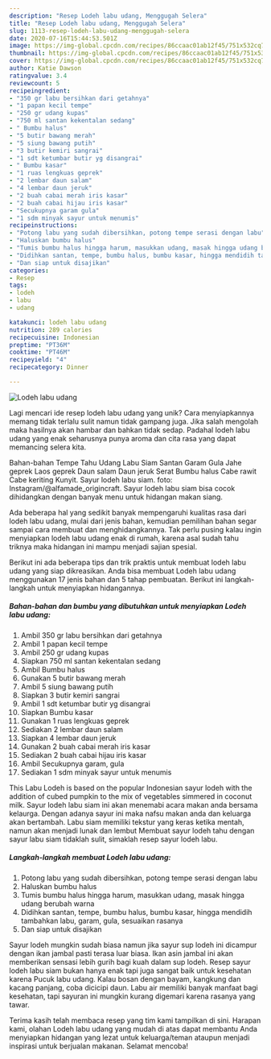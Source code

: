 ```yaml
---
description: "Resep Lodeh labu udang, Menggugah Selera"
title: "Resep Lodeh labu udang, Menggugah Selera"
slug: 1113-resep-lodeh-labu-udang-menggugah-selera
date: 2020-07-16T15:44:53.501Z
image: https://img-global.cpcdn.com/recipes/86ccaac01ab12f45/751x532cq70/lodeh-labu-udang-foto-resep-utama.jpg
thumbnail: https://img-global.cpcdn.com/recipes/86ccaac01ab12f45/751x532cq70/lodeh-labu-udang-foto-resep-utama.jpg
cover: https://img-global.cpcdn.com/recipes/86ccaac01ab12f45/751x532cq70/lodeh-labu-udang-foto-resep-utama.jpg
author: Katie Dawson
ratingvalue: 3.4
reviewcount: 5
recipeingredient:
- "350 gr labu bersihkan dari getahnya"
- "1 papan kecil tempe"
- "250 gr udang kupas"
- "750 ml santan kekentalan sedang"
- " Bumbu halus"
- "5 butir bawang merah"
- "5 siung bawang putih"
- "3 butir kemiri sangrai"
- "1 sdt ketumbar butir yg disangrai"
- " Bumbu kasar"
- "1 ruas lengkuas geprek"
- "2 lembar daun salam"
- "4 lembar daun jeruk"
- "2 buah cabai merah iris kasar"
- "2 buah cabai hijau iris kasar"
- "Secukupnya garam gula"
- "1 sdm minyak sayur untuk menumis"
recipeinstructions:
- "Potong labu yang sudah dibersihkan, potong tempe serasi dengan labu"
- "Haluskan bumbu halus"
- "Tumis bumbu halus hingga harum, masukkan udang, masak hingga udang berubah warna"
- "Didihkan santan, tempe, bumbu halus, bumbu kasar, hingga mendidih tambahkan labu, garam, gula, sesuaikan rasanya"
- "Dan siap untuk disajikan"
categories:
- Resep
tags:
- lodeh
- labu
- udang

katakunci: lodeh labu udang 
nutrition: 289 calories
recipecuisine: Indonesian
preptime: "PT36M"
cooktime: "PT46M"
recipeyield: "4"
recipecategory: Dinner

---
```



![Lodeh labu udang](https://img-global.cpcdn.com/recipes/86ccaac01ab12f45/751x532cq70/lodeh-labu-udang-foto-resep-utama.jpg)

Lagi mencari ide resep lodeh labu udang yang unik? Cara menyiapkannya memang tidak terlalu sulit namun tidak gampang juga. Jika salah mengolah maka hasilnya akan hambar dan bahkan tidak sedap. Padahal lodeh labu udang yang enak seharusnya punya aroma dan cita rasa yang dapat memancing selera kita.

Bahan-bahan Tempe Tahu Udang Labu Siam Santan Garam Gula Jahe geprek Laos geprek Daun salam Daun jeruk Serat Bumbu halus Cabe rawit Cabe keriting Kunyit. Sayur lodeh labu siam. foto: Instagram/@alfamade_origincraft. Sayur lodeh labu siam bisa cocok dihidangkan dengan banyak menu untuk hidangan makan siang.

Ada beberapa hal yang sedikit banyak mempengaruhi kualitas rasa dari lodeh labu udang, mulai dari jenis bahan, kemudian pemilihan bahan segar sampai cara membuat dan menghidangkannya. Tak perlu pusing kalau ingin menyiapkan lodeh labu udang enak di rumah, karena asal sudah tahu triknya maka hidangan ini mampu menjadi sajian spesial.


Berikut ini ada beberapa tips dan trik praktis untuk membuat lodeh labu udang yang siap dikreasikan. Anda bisa membuat Lodeh labu udang menggunakan 17 jenis bahan dan 5 tahap pembuatan. Berikut ini langkah-langkah untuk menyiapkan hidangannya.

<!--inarticleads1-->

##### Bahan-bahan dan bumbu yang dibutuhkan untuk menyiapkan Lodeh labu udang:

1. Ambil 350 gr labu bersihkan dari getahnya
1. Ambil 1 papan kecil tempe
1. Ambil 250 gr udang kupas
1. Siapkan 750 ml santan kekentalan sedang
1. Ambil  Bumbu halus
1. Gunakan 5 butir bawang merah
1. Ambil 5 siung bawang putih
1. Siapkan 3 butir kemiri sangrai
1. Ambil 1 sdt ketumbar butir yg disangrai
1. Siapkan  Bumbu kasar
1. Gunakan 1 ruas lengkuas geprek
1. Sediakan 2 lembar daun salam
1. Siapkan 4 lembar daun jeruk
1. Gunakan 2 buah cabai merah iris kasar
1. Sediakan 2 buah cabai hijau iris kasar
1. Ambil Secukupnya garam, gula
1. Sediakan 1 sdm minyak sayur untuk menumis


This Labu Lodeh is based on the popular Indonesian sayur lodeh with the addition of cubed pumpkin to the mix of vegetables simmered in coconut milk. Sayur lodeh labu siam ini akan menemabi acara makan anda bersama kelaurga. Dengan adanya sayur ini maka nafsu makan anda dan keluarga akan bertambah. Labu siam memiliki tekstur yang keras ketika mentah, namun akan menjadi lunak dan lembut Membuat sayur lodeh tahu dengan sayur labu siam tidaklah sulit, simaklah resep sayur lodeh labu. 

<!--inarticleads2-->

##### Langkah-langkah membuat Lodeh labu udang:

1. Potong labu yang sudah dibersihkan, potong tempe serasi dengan labu
1. Haluskan bumbu halus
1. Tumis bumbu halus hingga harum, masukkan udang, masak hingga udang berubah warna
1. Didihkan santan, tempe, bumbu halus, bumbu kasar, hingga mendidih tambahkan labu, garam, gula, sesuaikan rasanya
1. Dan siap untuk disajikan


Sayur lodeh mungkin sudah biasa namun jika sayur sup lodeh ini dicampur dengan ikan jambal pasti terasa luar biasa. Ikan asin jambal ini akan memberikan sensasi lebih gurih bagi kuah dalam sup lodeh. Resep sayur lodeh labu siam bukan hanya enak tapi juga sangat baik untuk kesehatan karena Pucuk labu udang. Kalau bosan dengan bayam, kangkung dan kacang panjang, coba dicicipi daun. Labu air memiliki banyak manfaat bagi kesehatan, tapi sayuran ini mungkin kurang digemari karena rasanya yang tawar. 

Terima kasih telah membaca resep yang tim kami tampilkan di sini. Harapan kami, olahan Lodeh labu udang yang mudah di atas dapat membantu Anda menyiapkan hidangan yang lezat untuk keluarga/teman ataupun menjadi inspirasi untuk berjualan makanan. Selamat mencoba!
